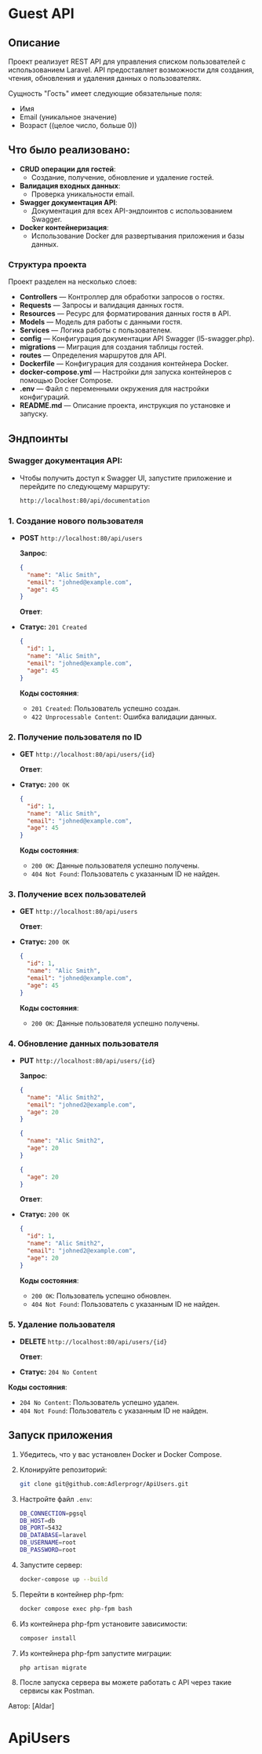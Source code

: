 # Guest API

## Описание

Проект реализует REST API для управления списком пользователей с использованием Laravel. API предоставляет возможности для создания, чтения, обновления и удаления данных о пользователях.

Сущность "Гость" имеет следующие обязательные поля:

- Имя
- Email (уникальное значение)
- Возраст ((целое число, больше 0))

## Что было реализовано:

- **CRUD операции для гостей**:
    - Создание, получение, обновление и удаление гостей.
- **Валидация входных данных**:
    - Проверка уникальности email.
- **Swagger документация API**:
    - Документация для всех API-эндпоинтов с использованием Swagger.
- **Docker контейнеризация**:
    - Использование Docker для развертывания приложения и базы данных.

### Структура проекта

Проект разделен на несколько слоев:

- **Controllers** — Контроллер для обработки запросов о гостях.
- **Requests** — Запросы и валидация данных гостя.
- **Resources** — Ресурс для форматирования данных гостя в API.
- **Models** — Модель для работы с данными гостя.
- **Services** — Логика работы с пользователем.
- **config** — Конфигурация документации API Swagger (l5-swagger.php).
- **migrations** — Миграция для создания таблицы гостей.
- **routes** — Определения маршрутов для API.
- **Dockerfile** — Конфигурация для создания контейнера Docker.
- **docker-compose.yml** — Настройки для запуска контейнеров с помощью Docker Compose.
- **.env** — Файл с переменными окружения для настройки конфигураций.
- **README.md** — Описание проекта, инструкция по установке и запуску.

## Эндпоинты

###  Swagger документация API:
-  Чтобы получить доступ к Swagger UI, запустите приложение и перейдите по следующему маршруту:

   ```bash
   http://localhost:80/api/documentation
   ```


### 1. Создание нового пользователя

- **POST** `http://localhost:80/api/users`

  **Запрос**:

  ```json
  {
    "name": "Alic Smith",
    "email": "johned@example.com",
    "age": 45
  }
  ```

  **Ответ**:

- **Статус:** `201 Created`

  ```json
  {
    "id": 1,
    "name": "Alic Smith",
    "email": "johned@example.com",
    "age": 45
  }
  ```

  **Коды состояния**:
    - `201 Created`: Пользователь успешно создан.
    - `422 Unprocessable Content`: Ошибка валидации данных.

### 2. Получение пользователя по ID

- **GET** `http://localhost:80/api/users/{id}`

  **Ответ**:

- **Статус:** `200 OK`
  ```json
  {
    "id": 1,
    "name": "Alic Smith",
    "email": "johned@example.com",
    "age": 45
  }
  ```

  **Коды состояния**:
    - `200 OK`: Данные пользователя успешно получены.
    - `404 Not Found`: Пользователь с указанным ID не найден.

### 3. Получение всех пользователей

- **GET** `http://localhost:80/api/users`

  **Ответ**:

- **Статус:** `200 OK`
  ```json
  {
    "id": 1,
    "name": "Alic Smith",
    "email": "johned@example.com",
    "age": 45
  }
  ```

  **Коды состояния**:
    - `200 OK`: Данные пользователя успешно получены.


### 4. Обновление данных пользователя

- **PUT** `http://localhost:80/api/users/{id}`

  **Запрос**:

  ```json
  {
    "name": "Alic Smith2",
    "email": "johned2@example.com",
    "age": 20
  }
  ```
    ```json
  {
      "name": "Alic Smith2",
      "age": 20
  }
  ```
    ```json
  {
      "age": 20
  }
  ```

  **Ответ**:

- **Статус:** `200 OK`

  ```json
  {
    "id": 1,
    "name": "Alic Smith2",
    "email": "johned2@example.com",
    "age": 20
  }
  ```

  **Коды состояния**:
    - `200 OK`: Пользователь успешно обновлен.
    - `404 Not Found`: Пользователь с указанным ID не найден.

### 5. Удаление пользователя

- **DELETE** `http://localhost:80/api/users/{id}`

  **Ответ**:

- **Статус:** `204 No Content`

**Коды состояния**:
- `204 No Content`: Пользователь успешно удален.
- `404 Not Found`: Пользователь с указанным ID не найден.

## Запуск приложения

1. Убедитесь, что у вас установлен Docker и Docker Compose.
2. Клонируйте репозиторий:

   ```bash
   git clone git@github.com:Adlerprogr/ApiUsers.git
   ```

3. Настройте файл `.env`:

   ```bash
   DB_CONNECTION=pgsql
   DB_HOST=db
   DB_PORT=5432
   DB_DATABASE=laravel
   DB_USERNAME=root
   DB_PASSWORD=root
   ```

4. Запустите сервер:

   ```bash
   docker-compose up --build
   ```

5. Перейти в контейнер php-fpm:

   ```bash
   docker compose exec php-fpm bash
   ```

6. Из контейнера php-fpm установите зависимости:

   ```bash
   composer install
   ```

7. Из контейнера php-fpm запустите миграции:

   ```bash
   php artisan migrate
   ```

8. После запуска сервера вы можете работать с API через такие сервисы как Postman.

Автор: [Aldar]
# ApiUsers
